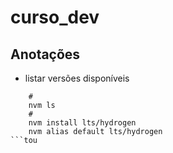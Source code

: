 # curso_dev

## Anotações

- listar versões disponíveis
```
    #
    nvm ls
    #
    nvm install lts/hydrogen
    nvm alias default lts/hydrogen
```tou